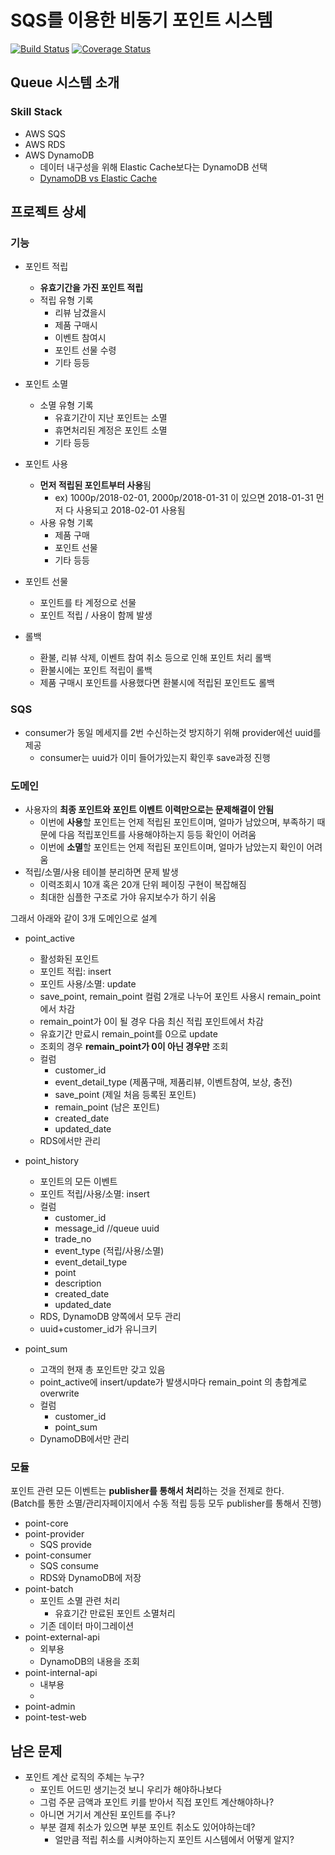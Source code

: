 # SQS를 이용한 비동기 포인트 시스템

[![Build Status](https://travis-ci.org/jojoldu/point.svg?branch=master)](https://travis-ci.org/jojoldu/point) [![Coverage Status](https://coveralls.io/repos/github/jojoldu/point/badge.svg?branch=master)](https://coveralls.io/github/jojoldu/point?branch=master)

## Queue 시스템 소개


### Skill Stack

* AWS SQS
* AWS RDS
* AWS DynamoDB
  * 데이터 내구성을 위해 Elastic Cache보다는 DynamoDB 선택
  * [DynamoDB vs Elastic Cache](https://www.quora.com/How-does-one-choose-DynamoDB-versus-Redis-ElastiCache-on-AWS)

## 프로젝트 상세

### 기능

* 포인트 적립
  * **유효기간을 가진 포인트 적립**
  * 적립 유형 기록
      * 리뷰 남겼을시
      * 제품 구매시
      * 이벤트 참여시
      * 포인트 선물 수령
      * 기타 등등
* 포인트 소멸
  * 소멸 유형 기록
      * 유효기간이 지난 포인트는 소멸
      * 휴면처리된 계정은 포인트 소멸
      * 기타 등등
  
* 포인트 사용
  * **먼저 적립된 포인트부터 사용**됨
      * ex) 1000p/2018-02-01, 2000p/2018-01-31 이 있으면 2018-01-31 먼저 다 사용되고 2018-02-01 사용됨 
  * 사용 유형 기록
      * 제품 구매
      * 포인트 선물
      * 기타 등등

* 포인트 선물
  * 포인트를 타 계정으로 선물
  * 포인트 적립 / 사용이 함께 발생
  
* 롤백
  * 환불, 리뷰 삭제, 이벤트 참여 취소 등으로 인해 포인트 처리 롤백
  * 환불시에는 포인트 적립이 롤백
  * 제품 구매시 포인트를 사용했다면 환불시에 적립된 포인트도 롤백

### SQS

* consumer가 동일 메세지를 2번 수신하는것 방지하기 위해 provider에선 uuid를 제공
  * consumer는 uuid가 이미 들어가있는지 확인후 save과정 진행
          
### 도메인

* 사용자의 **최종 포인트와 포인트 이벤트 이력만으로는 문제해결이 안됨**
  * 이번에 **사용**할 포인트는 언제 적립된 포인트이며, 얼마가 남았으며, 부족하기 때문에 다음 적립포인트를 사용해야하는지 등등 확인이 어려움
  * 이번에 **소멸**할 포인트는 언제 적립된 포인트이며, 얼마가 남았는지 확인이 어려움 
* 적립/소멸/사용 테이블 분리하면 문제 발생
  * 이력조회시 10개 혹은 20개 단위 페이징 구현이 복잡해짐
  * 최대한 심플한 구조로 가야 유지보수가 하기 쉬움
  
그래서 아래와 같이 3개 도메인으로 설계

* point_active
  * 활성화된 포인트
  * 포인트 적립: insert
  * 포인트 사용/소멸: update
  * save_point, remain_point 컬럼 2개로 나누어 포인트 사용시 remain_point에서 차감
  * remain_point가 0이 될 경우 다음 최신 적립 포인트에서 차감
  * 유효기간 만료시 remain_point를 0으로 update
  * 조회의 경우 **remain_point가 0이 아닌 경우만** 조회
  * 컬럼
      * customer_id
      * event_detail_type (제품구매, 제품리뷰, 이벤트참여, 보상, 충전)
      * save_point (제일 처음 등록된 포인트)
      * remain_point (남은 포인트)
      * created_date 
      * updated_date
  * RDS에서만 관리
  
* point_history
  * 포인트의 모든 이벤트
  * 포인트 적립/사용/소멸: insert
  * 컬럼
      * customer_id
      * message_id //queue uuid
      * trade_no
      * event_type (적립/사용/소멸)
      * event_detail_type 
      * point
      * description
      * created_date
      * updated_date
  * RDS, DynamoDB 양쪽에서 모두 관리
  * uuid+customer_id가 유니크키

* point_sum
  * 고객의 현재 총 포인트만 갖고 있음
  * point_active에 insert/update가 발생시마다 remain_point 의 총합계로 overwrite
  * 컬럼
      * customer_id
      * point_sum
  * DynamoDB에서만 관리     

### 모듈

포인트 관련 모든 이벤트는 **publisher를 통해서 처리**하는 것을 전제로 한다.  
(Batch를 통한 소멸/관리자페이지에서 수동 적립 등등 모두 publisher를 통해서 진행)

* point-core
* point-provider
  * SQS provide
* point-consumer
  * SQS consume
  * RDS와 DynamoDB에 저장
* point-batch
  * 포인트 소멸 관련 처리
      * 유효기간 만료된 포인트 소멸처리
  * 기존 데이터 마이그레이션
* point-external-api
  * 외부용
  * DynamoDB의 내용을 조회
* point-internal-api
  * 내부용
  * 
* point-admin
* point-test-web

## 남은 문제

* 포인트 계산 로직의 주체는 누구?
  * 포인트 어드민 생기는것 보니 우리가 해야하나보다
  * 그럼 주문 금액과 포인트 키를 받아서 직접 포인트 계산해야하나?
  * 아니면 거기서 계산된 포인트를 주나?
  * 부분 결제 취소가 있으면 부분 포인트 취소도 있어야하는데? 
      * 얼만큼 적립 취소를 시켜야하는지 포인트 시스템에서 어떻게 알지?